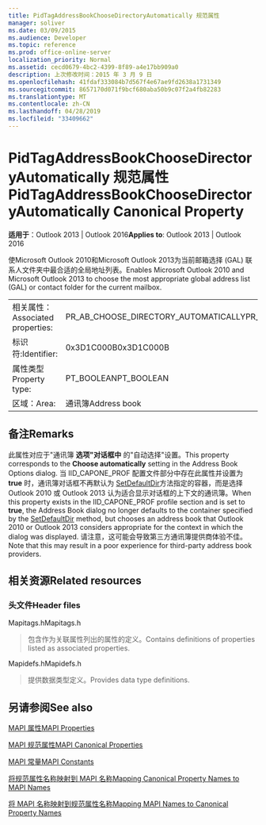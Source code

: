 ```yaml
---
title: PidTagAddressBookChooseDirectoryAutomatically 规范属性
manager: soliver
ms.date: 03/09/2015
ms.audience: Developer
ms.topic: reference
ms.prod: office-online-server
localization_priority: Normal
ms.assetid: cecd0679-4bc2-4399-8f89-a4e17bb909a0
description: 上次修改时间：2015 年 3 月 9 日
ms.openlocfilehash: 41fdaf333084b7d567f4e67ae9fd2638a1731349
ms.sourcegitcommit: 8657170d071f9bcf680aba50b9c07f2a4fb82283
ms.translationtype: MT
ms.contentlocale: zh-CN
ms.lasthandoff: 04/28/2019
ms.locfileid: "33409662"
---
```

# <a name="pidtagaddressbookchoosedirectoryautomatically-canonical-property"></a><span data-ttu-id="4edf7-103">PidTagAddressBookChooseDirectoryAutomatically 规范属性</span><span class="sxs-lookup"><span data-stu-id="4edf7-103">PidTagAddressBookChooseDirectoryAutomatically Canonical Property</span></span>

  
  
<span data-ttu-id="4edf7-104">**适用于**：Outlook 2013 | Outlook 2016</span><span class="sxs-lookup"><span data-stu-id="4edf7-104">**Applies to**: Outlook 2013 | Outlook 2016</span></span> 
  
<span data-ttu-id="4edf7-105">使Microsoft Outlook 2010和Microsoft Outlook 2013为当前邮箱选择 (GAL) 联系人文件夹中最合适的全局地址列表。</span><span class="sxs-lookup"><span data-stu-id="4edf7-105">Enables Microsoft Outlook 2010 and Microsoft Outlook 2013 to choose the most appropriate global address list (GAL) or contact folder for the current mailbox.</span></span>
  
|||
|:-----|:-----|
|<span data-ttu-id="4edf7-106">相关属性：</span><span class="sxs-lookup"><span data-stu-id="4edf7-106">Associated properties:</span></span>  <br/> |<span data-ttu-id="4edf7-107">PR_AB_CHOOSE_DIRECTORY_AUTOMATICALLY</span><span class="sxs-lookup"><span data-stu-id="4edf7-107">PR_AB_CHOOSE_DIRECTORY_AUTOMATICALLY</span></span>  <br/> |
|<span data-ttu-id="4edf7-108">标识符:</span><span class="sxs-lookup"><span data-stu-id="4edf7-108">Identifier:</span></span>  <br/> |<span data-ttu-id="4edf7-109">0x3D1C000B</span><span class="sxs-lookup"><span data-stu-id="4edf7-109">0x3D1C000B</span></span>  <br/> |
|<span data-ttu-id="4edf7-110">属性类型</span><span class="sxs-lookup"><span data-stu-id="4edf7-110">Property type:</span></span>  <br/> |<span data-ttu-id="4edf7-111">PT_BOOLEAN</span><span class="sxs-lookup"><span data-stu-id="4edf7-111">PT_BOOLEAN</span></span>  <br/> |
|<span data-ttu-id="4edf7-112">区域：</span><span class="sxs-lookup"><span data-stu-id="4edf7-112">Area:</span></span>  <br/> |<span data-ttu-id="4edf7-113">通讯簿</span><span class="sxs-lookup"><span data-stu-id="4edf7-113">Address book</span></span>  <br/> |
   
## <a name="remarks"></a><span data-ttu-id="4edf7-114">备注</span><span class="sxs-lookup"><span data-stu-id="4edf7-114">Remarks</span></span>

<span data-ttu-id="4edf7-115">此属性对应于"通讯簿 **选项"对话框中** 的"自动选择"设置。</span><span class="sxs-lookup"><span data-stu-id="4edf7-115">This property corresponds to the **Choose automatically** setting in the Address Book Options dialog.</span></span> <span data-ttu-id="4edf7-116">当 IID_CAPONE_PROF 配置文件部分中存在此属性并设置为 **true** 时，通讯簿对话框不再默认为 [SetDefaultDir](iaddrbook-setdefaultdir.md)方法指定的容器，而是选择 Outlook 2010 或 Outlook 2013 认为适合显示对话框的上下文的通讯簿。</span><span class="sxs-lookup"><span data-stu-id="4edf7-116">When this property exists in the IID_CAPONE_PROF profile section and is set to **true**, the Address Book dialog no longer defaults to the container specified by the [SetDefaultDir](iaddrbook-setdefaultdir.md) method, but chooses an address book that Outlook 2010 or Outlook 2013 considers appropriate for the context in which the dialog was displayed.</span></span> <span data-ttu-id="4edf7-117">请注意，这可能会导致第三方通讯簿提供商体验不佳。</span><span class="sxs-lookup"><span data-stu-id="4edf7-117">Note that this may result in a poor experience for third-party address book providers.</span></span> 
  
## <a name="related-resources"></a><span data-ttu-id="4edf7-118">相关资源</span><span class="sxs-lookup"><span data-stu-id="4edf7-118">Related resources</span></span>

### <a name="header-files"></a><span data-ttu-id="4edf7-119">头文件</span><span class="sxs-lookup"><span data-stu-id="4edf7-119">Header files</span></span>

<span data-ttu-id="4edf7-120">Mapitags.h</span><span class="sxs-lookup"><span data-stu-id="4edf7-120">Mapitags.h</span></span>
  
> <span data-ttu-id="4edf7-121">包含作为关联属性列出的属性的定义。</span><span class="sxs-lookup"><span data-stu-id="4edf7-121">Contains definitions of properties listed as associated properties.</span></span>
    
<span data-ttu-id="4edf7-122">Mapidefs.h</span><span class="sxs-lookup"><span data-stu-id="4edf7-122">Mapidefs.h</span></span>
  
> <span data-ttu-id="4edf7-123">提供数据类型定义。</span><span class="sxs-lookup"><span data-stu-id="4edf7-123">Provides data type definitions.</span></span>
    
## <a name="see-also"></a><span data-ttu-id="4edf7-124">另请参阅</span><span class="sxs-lookup"><span data-stu-id="4edf7-124">See also</span></span>



[<span data-ttu-id="4edf7-125">MAPI 属性</span><span class="sxs-lookup"><span data-stu-id="4edf7-125">MAPI Properties</span></span>](mapi-properties.md)
  
[<span data-ttu-id="4edf7-126">MAPI 规范属性</span><span class="sxs-lookup"><span data-stu-id="4edf7-126">MAPI Canonical Properties</span></span>](mapi-canonical-properties.md)
  
[<span data-ttu-id="4edf7-127">MAPI 常量</span><span class="sxs-lookup"><span data-stu-id="4edf7-127">MAPI Constants</span></span>](mapi-constants.md)
  
[<span data-ttu-id="4edf7-128">将规范属性名称映射到 MAPI 名称</span><span class="sxs-lookup"><span data-stu-id="4edf7-128">Mapping Canonical Property Names to MAPI Names</span></span>](mapping-canonical-property-names-to-mapi-names.md)
  
[<span data-ttu-id="4edf7-129">将 MAPI 名称映射到规范属性名称</span><span class="sxs-lookup"><span data-stu-id="4edf7-129">Mapping MAPI Names to Canonical Property Names</span></span>](mapping-mapi-names-to-canonical-property-names.md)

